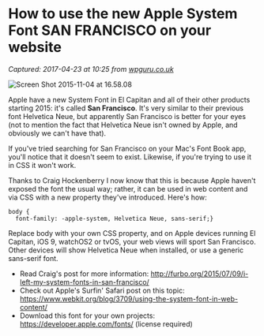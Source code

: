 # How to use the new Apple System Font SAN FRANCISCO on your website

_Captured: 2017-04-23 at 10:25 from [wpguru.co.uk](https://wpguru.co.uk/2015/11/how-to-use-the-new-apple-system-font-san-francisco-on-your-website/)_

![Screen Shot 2015-11-04 at 16.58.08](https://i1.wp.com/wpguru.co.uk/wp-content/uploads/2015/04/Screen-Shot-2015-11-04-at-16.58.08.png?resize=600%2C313&ssl=1)

Apple have a new System Font in El Capitan and all of their other products starting 2015: it's called **San Francisco**. It's very similar to their previous font Helvetica Neue, but apparently San Francisco is better for your eyes (not to mention the fact that Helvetica Neue isn't owned by Apple, and obviously we can't have that).

If you've tried searching for San Francisco on your Mac's Font Book app, you'll notice that it doesn't seem to exist. Likewise, if you're trying to use it in CSS it won't work.

Thanks to Craig Hockenberry I now know that this is because Apple haven't exposed the font the usual way; rather, it can be used in web content and via CSS with a new property they've introduced. Here's how:
    
    
    body {
      font-family: -apple-system, Helvetica Neue, sans-serif;}

Replace body with your own CSS property, and on Apple devices running El Capitan, iOS 9, watchOS2 or tvOS, your web views will sport San Francisco. Other devices will show Helvetica Neue when installed, or use a generic sans-serif font.

  * Read Craig's post for more information: <http://furbo.org/2015/07/09/i-left-my-system-fonts-in-san-francisco/>
  * Check out Apple's Surfin' Safari post on this topic: <https://www.webkit.org/blog/3709/using-the-system-font-in-web-content/>
  * Download this font for your own projects: <https://developer.apple.com/fonts/> (license required)
